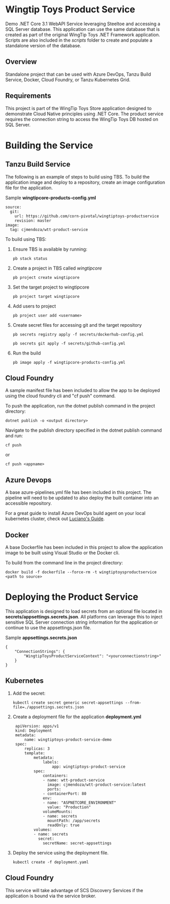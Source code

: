 # Wingtip Toys Product Service

Demo .NET Core 3.1 WebAPI Service leveraging Steeltoe and accessing a SQL Server database. This application can use the same database that is created as part of the original WingTip Toys .NET Framework application. Scripts are also included in the _scripts_ folder to create and populate a standalone version of the database.

## Overview

Standalone project that can be used with Azure DevOps, Tanzu Build Service, Docker, Cloud Foundry, or Tanzu Kubernetes Grid. 

## Requirements

This project is part of the WingTip Toys Store application designed to demonstrate Cloud Native principles using .NET Core. The product service requires the connection string to access the WingTip Toys DB hosted on SQL Server.

# Building the Service

## Tanzu Build Service

The following is an example of steps to build using TBS. To build the application image and deploy to a repository, create an image configuration file for the application.

Sample **wingtipcore-products-config.yml**

    source:
      git:
        url: https://github.com/corn-pivotal/wingtiptoys-productservice
        revision: master
    image:
      tag: cjmendoza/wtt-product-service

To build using TBS:
1. Ensure TBS is available by running: 

    `pb stack status`
    
2. Create a project in TBS called _wingtipcore_

    `pb project create wingtipcore`
    
3. Set the target project to wingtipcore

    `pb project target wingtipcore`
    
4. Add users to project

    `pb project user add <username>`
    
5. Create secret files for accessing git and the target repository

    `pb secrets registry apply -f secrets/dockerhub-config.yml`
    
    `pb secrets git apply -f secrets/github-config.yml`
    
6. Run the build

    `pb image apply -f wingtipcore-products-config.yml`


## Cloud Foundry

A sample manifest file has been included to allow the app to be deployed using the cloud foundry cli and "cf push" command.

To push the application, run the dotnet publish command in the project directory:

    dotnet publish -o <output directory>
    
 Navigate to the publish directory specified in the dotnet publish command and run:
 
    cf push

or

    cf push <appname>
    

## Azure Devops

A base azure-pipelines.yml file has been included in this project. The pipeline will need to be updated to also deploy the built container into an accessible repository.

For a great guide to install Azure DevOps build agent on your local kubernetes cluster, check out [Luciano's Guide](https://github.com/lsilvapvt/pcf-tools-belt/tree/master/azure/devops/agent).


## Docker

A base Dockerfile has been included in this project to allow the application image to be built using Visual Studio or the Docker cli.

To build from the command line in the project directory:
    
    docker build -f dockerfile --force-rm -t wingtiptoysproductservice <path to source>


# Deploying the Product Service

This application is designed to load secrets from an optional file located in **secrets/appsettings.secrets.json**. All platforms can leverage this to inject sensitive SQL Server connection string information for the application or continue to use the appsettings.json file.

Sample **appsettings.secrets.json**

    {
        "ConnectionStrings": {
            "WingtipToysProductServiceContext": "<yourconnectionstring>"
        }    
    }  

    
## Kubernetes

1. Add the secret:

    `kubectl create secret generic secret-appsettings --from-file=./appsettings.secrets.json`
    
2. Create a deployment file for the application **deployment.yml**


        apiVersion: apps/v1
        kind: Deployment
        metadata:
            name: wingtiptoys-product-service-demo
        spec:
            replicas: 3
            template:
                metadata:
                    labels:
                        app: wingtiptoys-product-service
                spec:
                    containers:
                    - name: wtt-product-service
                      image: cjmendoza/wtt-product-service:latest
                      ports:
                    - containerPort: 80
                    env:
                    - name: "ASPNETCORE_ENVIRONMENT"
                      value: "Production"
                    volumeMounts:
                    - name: secrets
                      mountPath: /app/secrets
                      readOnly: true
                volumes:
                - name: secrets
                  secret:
                    secretName: secret-appsettings


3. Deploy the service using the deployment file.

    `kubectl create -f deployment.yaml`
    

## Cloud Foundry

This service will take advantage of SCS Discovery Services if the application is bound via the service broker.
